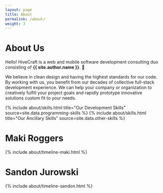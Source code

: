 ```yaml
---
layout: page
title: About
permalink: /about/
weight: 3
---
```


# **About Us**

Hello! HiveCraft is a web and mobile software development consulting duo consisting of **{{ site.author.name }}**. :wave:<br>

We believe in clean design and having the highest standards for our code. By working with us, you benefit from our decades of collective full-stack development experience. We can help your company or organization to creatively fulfill your project goals and rapidly prototype innovative solutions custom fit to your needs.

<div class="row">
{% include about/skills.html title="Our Development Skills" source=site.data.programming-skills %}
{% include about/skills.html title="Our Ancillary Skills" source=site.data.other-skills %}
</div>

<!-- # Our Experience
<div class="row">
{% include about/timeline.html %}
</div> -->

# Maki Roggers
<div class="row">
{% include about/timeline-maki.html %}
</div>

# Sandon Jurowski
<div class="row">
{% include about/timeline-sandon.html %}
</div>
